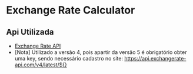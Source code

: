 ﻿# Exchange Rate Calculator

## Api Utilizada

 + [Exchange Rate API](https://www.exchangerate-api.com/)
 + [Nota] Utilizado a versão 4, pois apartir da versão 5 é obrigatório obter uma key, sendo necessário cadastro no site: https://api.exchangerate-api.com/v4/latest/${}


